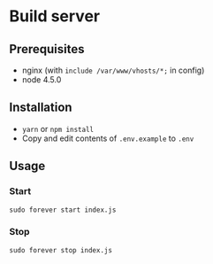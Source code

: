 # Build server

## Prerequisites
- nginx (with `include /var/www/vhosts/*;` in config)
- node 4.5.0

## Installation
- `yarn` or `npm install`
- Copy and edit contents of `.env.example` to `.env`

## Usage
### Start
`sudo forever start index.js`

### Stop
`sudo forever stop index.js`
